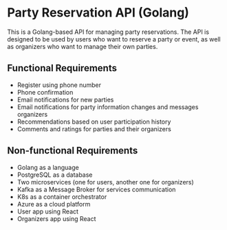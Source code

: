 # Party Reservation API (Golang)

This is a Golang-based API for managing party reservations. The API is designed to be used by users who want to reserve a party or event, as well as organizers who want to manage their own parties.

## Functional Requirements

- Register using phone number
- Phone confirmation
- Email notifications for new parties
- Email notifications for party information changes and messages organizers
- Recommendations based on user participation history
- Comments and ratings for parties and their organizers

## Non-functional Requirements

- Golang as a language
- PostgreSQL as a database
- Two microservices (one for users, another one for organizers)
- Kafka as a Message Broker for services communication
- K8s as a container orchestrator
- Azure as a cloud platform
- User app using React
- Organizers app using React
